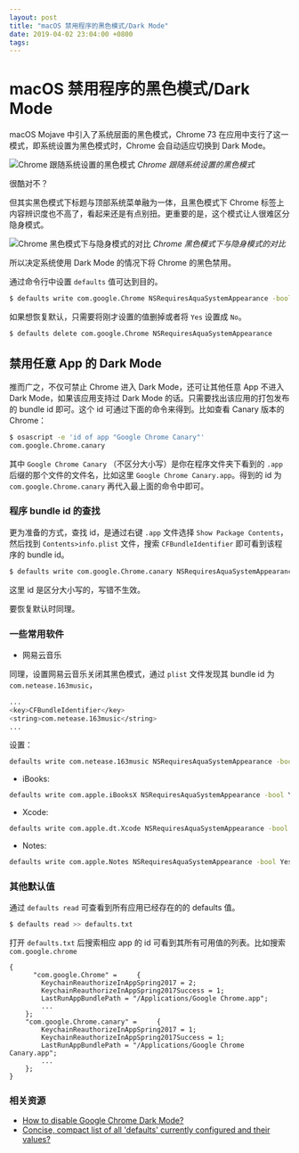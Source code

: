 ```yaml
---
layout: post
title: "macOS 禁用程序的黑色模式/Dark Mode"
date: 2019-04-02 23:04:00 +0800
tags: 
---
```

    
macOS 禁用程序的黑色模式/Dark Mode
===

macOS Mojave 中引入了系统层面的黑色模式，Chrome 73 在应用中支行了这一模式，即系统设置为黑色模式时，Chrome 会自动适应切换到 Dark Mode。

![Chrome 跟随系统设置的黑色模式](https://user-images.githubusercontent.com/3783096/55413010-114c0f80-559b-11e9-9ec1-7080e80ad92a.png)
_Chrome 跟随系统设置的黑色模式_


很酷对不？

但其实黑色模式下标题与顶部系统菜单融为一体，且黑色模式下 Chrome 标签上内容辨识度也不高了，看起来还是有点别扭。更重要的是，这个模式让人很难区分隐身模式。

![Chrome 黑色模式下与隐身模式的对比](https://user-images.githubusercontent.com/3783096/55413062-2d4fb100-559b-11e9-88f2-3bfe5c5a5b97.png)
_Chrome 黑色模式下与隐身模式的对比_


所以决定系统使用 Dark Mode 的情况下将 Chrome 的黑色禁用。

通过命令行中设置 `defaults` 值可达到目的。

```sh
$ defaults write com.google.Chrome NSRequiresAquaSystemAppearance -bool Yes
```

如果想恢复默认，只需要将刚才设置的值删掉或者将 `Yes` 设置成 `No`。

```sh
$ defaults delete com.google.Chrome NSRequiresAquaSystemAppearance
```


## 禁用任意 App 的 Dark Mode

推而广之，不仅可禁止 Chrome 进入 Dark Mode，还可让其他任意 App 不进入 Dark Mode，如果该应用支持过 Dark Mode 的话。只需要找出该应用的打包发布的 bundle id 即可。这个 id 可通过下面的命令来得到。比如查看 Canary 版本的 Chrome：

```sh
$ osascript -e 'id of app "Google Chrome Canary"'
com.google.Chrome.canary
```

其中 `Google Chrome Canary` （不区分大小写）是你在程序文件夹下看到的 `.app` 后缀的那个文件的文件名，比如这里 `Google Chrome Canary.app`。得到的 id 为 `com.google.Chrome.canary` 再代入最上面的命令中即可。

### 程序 bundle id 的查找

更为准备的方式，查找 id，是通过右键 `.app` 文件选择 `Show Package Contents`，然后找到 `Contents>info.plist` 文件，搜索 `CFBundleIdentifier` 即可看到该程序的 bundle id。


```sh
$ defaults write com.google.Chrome.canary NSRequiresAquaSystemAppearance -bool Yes
```

这里 id 是区分大小写的，写错不生效。

要恢复默认时同理。

### 一些常用软件

- 网易云音乐

同理，设置网易云音乐关闭其黑色模式，通过 `plist` 文件发现其 bundle id 为 `com.netease.163music`，

```sh
...
<key>CFBundleIdentifier</key>
<string>com.netease.163music</string>
...
```

设置：

```sh
defaults write com.netease.163music NSRequiresAquaSystemAppearance -bool Yes
```

- iBooks:

```sh
defaults write com.apple.iBooksX NSRequiresAquaSystemAppearance -bool Yes
```

- Xcode:

```sh
defaults write com.apple.dt.Xcode NSRequiresAquaSystemAppearance -bool YES
```

- Notes:

```sh
defaults write com.apple.Notes NSRequiresAquaSystemAppearance -bool Yes
```

### 其他默认值

通过 `defaults read` 可查看到所有应用已经存在的的 defaults 值。

```sh
$ defaults read >> defaults.txt
```

打开 `defaults.txt` 后搜索相应 app 的 id 可看到其所有可用值的列表。比如搜索 `com.google.chrome`

```
{
      "com.google.Chrome" =     {
        KeychainReauthorizeInAppSpring2017 = 2;
        KeychainReauthorizeInAppSpring2017Success = 1;
        LastRunAppBundlePath = "/Applications/Google Chrome.app";
        ...
    };
    "com.google.Chrome.canary" =     {
        KeychainReauthorizeInAppSpring2017 = 1;
        KeychainReauthorizeInAppSpring2017Success = 1;
        LastRunAppBundlePath = "/Applications/Google Chrome Canary.app";
        ...
    };
}
```


### 相关资源

- [How to disable Google Chrome Dark Mode?](https://superuser.com/questions/1417973/how-to-disable-google-chrome-dark-mode)
- [Concise, compact list of all 'defaults' currently configured and their values?](https://apple.stackexchange.com/questions/195244/concise-compact-list-of-all-defaults-currently-configured-and-their-values)

    
